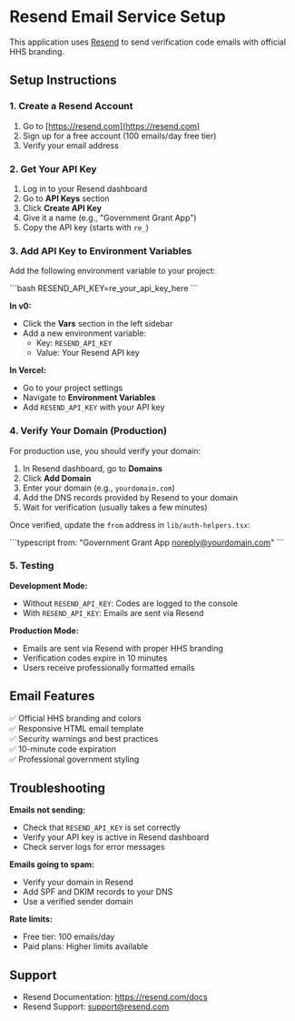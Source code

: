 # Resend Email Service Setup

This application uses [Resend](https://resend.com) to send verification code emails with official HHS branding.

## Setup Instructions

### 1. Create a Resend Account

1. Go to [https://resend.com](https://resend.com)
2. Sign up for a free account (100 emails/day free tier)
3. Verify your email address

### 2. Get Your API Key

1. Log in to your Resend dashboard
2. Go to **API Keys** section
3. Click **Create API Key**
4. Give it a name (e.g., "Government Grant App")
5. Copy the API key (starts with `re_`)

### 3. Add API Key to Environment Variables

Add the following environment variable to your project:

\`\`\`bash
RESEND_API_KEY=re_your_api_key_here
\`\`\`

**In v0:**
- Click the **Vars** section in the left sidebar
- Add a new environment variable:
  - Key: `RESEND_API_KEY`
  - Value: Your Resend API key

**In Vercel:**
- Go to your project settings
- Navigate to **Environment Variables**
- Add `RESEND_API_KEY` with your API key

### 4. Verify Your Domain (Production)

For production use, you should verify your domain:

1. In Resend dashboard, go to **Domains**
2. Click **Add Domain**
3. Enter your domain (e.g., `yourdomain.com`)
4. Add the DNS records provided by Resend to your domain
5. Wait for verification (usually takes a few minutes)

Once verified, update the `from` address in `lib/auth-helpers.tsx`:

\`\`\`typescript
from: "Government Grant App <noreply@yourdomain.com>"
\`\`\`

### 5. Testing

**Development Mode:**
- Without `RESEND_API_KEY`: Codes are logged to the console
- With `RESEND_API_KEY`: Emails are sent via Resend

**Production Mode:**
- Emails are sent via Resend with proper HHS branding
- Verification codes expire in 10 minutes
- Users receive professionally formatted emails

## Email Features

✅ Official HHS branding and colors  
✅ Responsive HTML email template  
✅ Security warnings and best practices  
✅ 10-minute code expiration  
✅ Professional government styling  

## Troubleshooting

**Emails not sending:**
- Check that `RESEND_API_KEY` is set correctly
- Verify your API key is active in Resend dashboard
- Check server logs for error messages

**Emails going to spam:**
- Verify your domain in Resend
- Add SPF and DKIM records to your DNS
- Use a verified sender domain

**Rate limits:**
- Free tier: 100 emails/day
- Paid plans: Higher limits available

## Support

- Resend Documentation: https://resend.com/docs
- Resend Support: support@resend.com
